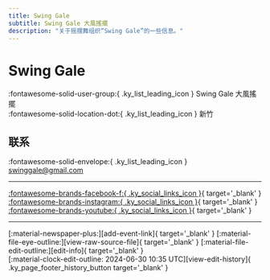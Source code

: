 ```yaml
---
title: Swing Gale
subtitle: Swing Gale 大風搖擺
description: "关于摇摆舞组织“Swing Gale”的一些信息。"
---
```


# Swing Gale

:fontawesome-solid-user-group:{ .ky_list_leading_icon } Swing Gale 大風搖擺  
:fontawesome-solid-location-dot:{ .ky_list_leading_icon } 新竹  


## 联系

:fontawesome-solid-envelope:{ .ky_list_leading_icon } <swinggale@gmail.com>  

---

 [:fontawesome-brands-facebook-f:{ .ky_social_links_icon }](https://www.facebook.com/swinggale){ target='_blank' } [:fontawesome-brands-instagram:{ .ky_social_links_icon }](https://instagram.com/swinggale){ target='_blank' } [:fontawesome-brands-youtube:{ .ky_social_links_icon }](https://youtube.com/galeswing){ target='_blank' }

---

<div class="ky_page_footer" markdown>
<div class="ky_page_footer_trailing" markdown="span">
[:material-newspaper-plus:][add-event-link]{ target='_blank' }
[:material-file-eye-outline:][view-raw-source-file]{ target='_blank' }
[:material-file-edit-outline:][edit-info]{ target='_blank' }
</div>
<div class="ky_page_footer_leading" markdown="span">
[:material-clock-edit-outline: 2024-06-30 10:35 UTC][view-edit-history]{ .ky_page_footer_history_button target='_blank' }
</div>
</div>

[add-event-link]: https://github.com/swingdance/events/issues/new?assignees=&labels=add+event&projects=&template=02-add_entity.yml&title=%5Btw%5D%20%3CName%3E&region=tw&province=Hsinchu&city=Hsinchu&org_id=swing-gale "添加活动"
[view-raw-source-file]: https://github.com/swingdance/orgs/blob/main/tw/swing-gale.json "查看原始源文件"
[edit-info]: https://github.com/swingdance/orgs/issues/new?assignees=&labels=update+org&projects=&template=03-update_entity.yml&title=%5Btw%5D%20Swing%20Gale&region=tw&id=swing-gale&name=Swing%20Gale "编辑信息"

[view-edit-history]: https://github.com/swingdance/orgs/commits/main/tw/swing-gale.json "查看编辑历史"
